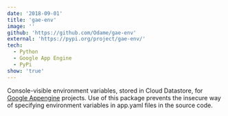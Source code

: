 ```yaml
---
date: '2018-09-01'
title: 'gae-env'
image: ''
github: 'https://github.com/Odame/gae-env'
external: 'https://pypi.org/project/gae-env/'
tech:
  - Python
  - Google App Engine
  - PyPi
show: 'true'
---
```


Console-visible environment variables, stored in Cloud Datastore, for [Google Appengine](https://cloud.google.com/appengine/) projects. Use of this package prevents the insecure way of specifying environment variables in app.yaml files in the source code.
